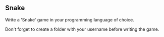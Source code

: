 ## Snake

Write a 'Snake' game in your programming language of choice.

Don't forget to create a folder with your username before writing the game.
